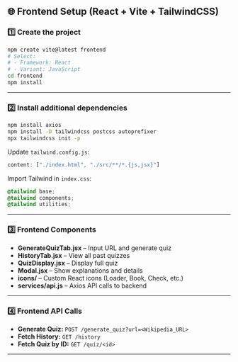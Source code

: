## 🌐 Frontend Setup (React + Vite + TailwindCSS)

### 1️⃣ Create the project

```bash
npm create vite@latest frontend
# Select:
# - Framework: React
# - Variant: JavaScript
cd frontend
npm install
```

---

### 2️⃣ Install additional dependencies

```bash
npm install axios
npm install -D tailwindcss postcss autoprefixer
npx tailwindcss init -p
```

Update `tailwind.config.js`:

```js
content: ["./index.html", "./src/**/*.{js,jsx}"]
```

Import Tailwind in `index.css`:

```css
@tailwind base;
@tailwind components;
@tailwind utilities;
```

---

### 3️⃣ Frontend Components

* **GenerateQuizTab.jsx** – Input URL and generate quiz
* **HistoryTab.jsx** – View all past quizzes
* **QuizDisplay.jsx** – Display full quiz
* **Modal.jsx** – Show explanations and details
* **icons/** – Custom React icons (Loader, Book, Check, etc.)
* **services/api.js** – Axios API calls to backend

---

### 4️⃣ Frontend API Calls

* **Generate Quiz:** `POST /generate_quiz?url=<Wikipedia_URL>`
* **Fetch History:** `GET /history`
* **Fetch Quiz by ID:** `GET /quiz/<id>`

---

